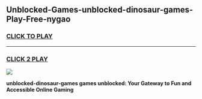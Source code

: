 
## Unblocked-Games-unblocked-dinosaur-games-Play-Free-nygao
<h3>
<a href="https://premium76.site?title=unblocked-dinosaur-games&ref=23A">CLICK TO PLAY</a></h3>
<hr>

<h3>
<a href="https://premium76.site?title=unblocked-dinosaur-games&ref=23A">CLICK 2 PLAY</a>
  
</h3>

<a href="https://premium76.site?title=unblocked-dinosaur-games&ref=23A"><img src="https://clearcache.store/games.png"></a>


**unblocked-dinosaur-games games unblocked: Your Gateway to Fun and Accessible Online Gaming**
